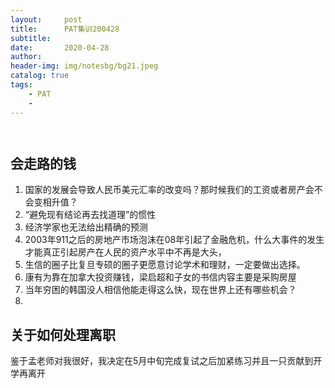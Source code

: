 ```yaml
---
layout:     post
title:      PAT集训200428
subtitle:   
date:       2020-04-28
author:     
header-img: img/notesbg/bg21.jpeg
catalog: true
tags:
    - PAT
    - 
---
```


```


```
## 会走路的钱
1. 国家的发展会导致人民币美元汇率的改变吗？那时候我们的工资或者房产会不会变相升值？
2. “避免现有结论再去找道理”的惯性
3. 经济学家也无法给出精确的预测
4. 2003年911之后的房地产市场泡沫在08年引起了金融危机，什么大事件的发生才能真正引起房产在人民的资产水平中不再是大头，
5. 生信的圈子比复旦专硕的圈子更愿意讨论学术和理财，一定要做出选择。
6. 康有为靠在加拿大投资赚钱，梁启超和子女的书信内容主要是采购房屋
7. 当年穷困的韩国没人相信他能走得这么快，现在世界上还有哪些机会？
8. 



## 关于如何处理离职
鉴于孟老师对我很好，我决定在5月中旬完成复试之后加紧练习并且一只贡献到开学再离开